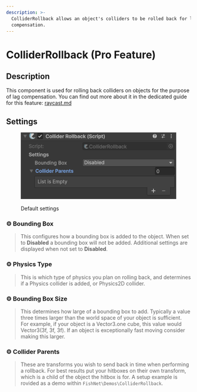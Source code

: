 ```yaml
---
description: >-
  ColliderRollback allows an object's colliders to be rolled back for lag
  compensation.
---
```


# ColliderRollback (Pro Feature)

## Description

This component is used for rolling back colliders on objects for the purpose of lag compensation. You can find out more about it in the dedicated guide for this feature: [raycast.md](../../guides/features/lag-compensation/raycast.md "mention")

## Settings

<div align="left"><figure><img src="../../.gitbook/assets/collider-rollback-component.png" alt=""><figcaption><p>Default settings</p></figcaption></figure></div>

### :gear:  **Bounding Box**

> This configures how a bounding box is added to the object. When set to **Disabled** a bounding box will not be added. Additional settings are displayed when not set to **Disabled**.

### :gear:  **Physics Type**

> This is which type of physics you plan on rolling back, and determines if a Physics collider is added, or Physics2D collider.

### :gear:  **Bounding Box Size**

> This determines how large of a bounding box to add. Typically a value three times larger than the world space of your object is sufficient. For example, if your object is a Vector3.one cube, this value would Vector3(3f, 3f, 3f). If an object is exceptionally fast moving consider making this larger.

### :gear:  **Collider Parents**

> These are transforms you wish to send back in time when performing a rollback. For best results put your hitboxes on their own transform, which is a child of the object the hitbox is for. A setup example is rovided as a demo within `FishNet\Demos\ColliderRollback`.
